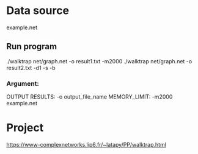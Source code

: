# Data source
example.net

## Run program
 ./walktrap net/graph.net  -o result1.txt -m2000
 ./walktrap net/graph.net  -o result2.txt -d1 -s -b
### Argument:
OUTPUT RESULTS: -o output_file_name
MEMORY_LIMIT: -m2000
example.net

# Project
https://www-complexnetworks.lip6.fr/~latapy/PP/walktrap.html